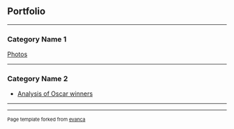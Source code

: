 ## Portfolio

---

### Category Name 1 

[Photos](/sample_page)

---

### Category Name 2

- [Analysis of Oscar winners](http://example.com/)

---




---
<p style="font-size:11px">Page template forked from <a href="https://github.com/evanca/quick-portfolio">evanca</a></p>
<!-- Remove above link if you don't want to attibute -->
